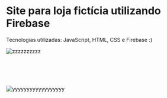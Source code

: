 # Site para loja fictícia utilizando Firebase

Tecnologias utilizadas: JavaScript, HTML, CSS e Firebase :)

![zzzzzzzzzz](https://user-images.githubusercontent.com/92963709/149201337-dc4f80b9-d161-46ec-88ce-71547543e749.PNG)<br><br><br><br><br><br>
![yyyyyyyyyyyyyyyyyy](https://user-images.githubusercontent.com/92963709/149201348-508678aa-afd7-42de-a073-3338e128b664.PNG)
